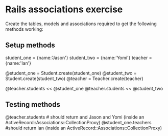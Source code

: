 # Rails associations exercise
Create the tables, models and associations required to get the following methods working:

## Setup methods
student_one = {name:'Jason'}
student_two = {name:'Yomi'}
teacher = {name:'Ian'}

@student_one = Student.create(student_one)
@student_two = Student.create(student_two)
@teacher = Teacher.create(teacher)

@teacher.students << @student_one
@teacher.students << @student_two

## Testing methods
@teacher.students # should return and Jason and Yomi (inside an ActiveRecord::Associations::CollectionProxy)
@student_one.teachers #should return Ian (inside an ActiveRecord::Associations::CollectionProxy)
